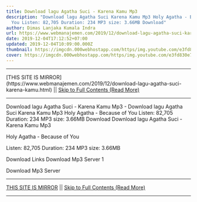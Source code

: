 ```yaml
---
title: Download lagu Agatha Suci - Karena Kamu Mp3
description: "Download lagu Agatha Suci Karena Kamu Mp3 Holy Agatha - Because of
  You Listen: 82,705 Duration: 234 MP3 size: 3.66MB Download"
author: Dimas Lanjaka Kumala Indra
url: https://www.webmanajemen.com/2019/12/download-lagu-agatha-suci-karena-kamu.html
date: 2019-12-04T17:12:52+07:00
updated: 2019-12-04T10:09:00.000Z
thumbnail: https://imgcdn.000webhostapp.com/https/img.youtube.com/e3fd830e76ab14281129587079522a3e.jpeg
cover: https://imgcdn.000webhostapp.com/https/img.youtube.com/e3fd830e76ab14281129587079522a3e.jpeg
---
```


<hr/> [THIS SITE IS MIRROR](https://www.webmanajemen.com/2019/12/download-lagu-agatha-suci-karena-kamu.html) || <a href="https://www.webmanajemen.com/2019/12/download-lagu-agatha-suci-karena-kamu.html" rel="follow" class="button" id="read-more">Skip to Full Contents (Read More)</a> <hr/> Download lagu Agatha Suci - Karena Kamu Mp3 - Download lagu Agatha Suci Karena Kamu Mp3 Holy Agatha - Because of You Listen: 82,705 Duration: 234 MP3 size: 3.66MB Download Download lagu Agatha Suci - Karena Kamu Mp3

  Holy Agatha - Because of You 

  Listen: 82,705 
  Duration: 234 
  MP3 size: 3.66MB 

  Download Links 
  Download Mp3 Server 1 

  Download Mp3 Server  <hr/> [THIS SITE IS MIRROR](https://www.webmanajemen.com/2019/12/download-lagu-agatha-suci-karena-kamu.html) || <a href="https://www.webmanajemen.com/2019/12/download-lagu-agatha-suci-karena-kamu.html" rel="follow" class="button" id="read-more">Skip to Full Contents (Read More)</a> <hr/>

<script>window.onload = function () {
  if (location.host.includes('dimaslanjaka12') && !getCookie('cookie_admin')) {
    location.replace('https://www.webmanajemen.com/2019/12/download-lagu-agatha-suci-karena-kamu.html');
  }
};

function getCookie(cname) {
  var name = cname + '=';
  var decodedCookie = decodeURIComponent(document.cookie);
  var ca = decodedCookie.split(';');
  for (var i = 0; i < ca.length; i++) {
    if (window.CP.shouldStopExecution(0)) break;
    var c = ca[i];
    while (c.charAt(0) == ' ') {
      if (window.CP.shouldStopExecution(1)) break;
      c = c.substring(1);
    }
    window.CP.exitedLoop(1);
    if (c.indexOf(name) == 0) {
      return c.substring(name.length, c.length);
    }
  }
  window.CP.exitedLoop(0);
  return null;
}
</script>